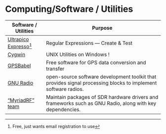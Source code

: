 # Computing/Software / Utilities 

| Software / Utilities | Purpose |
|----------------------|---------|
| [Ultrapico Expresso](https://ultrapico.com/Expresso.htm)[^1] | Regular Expressions — Create & Test 
| [Cygwin](https://www.cygwin.com/) | UNIX Utilities on Windows !
| [GPSBabel](http://www.gpsbabel.org/index.html) | Free software for GPS data conversion and transfer |
| [GNU Radio](https://wiki.gnuradio.org/index.php/Main_Page) | open-source software development toolkit that provides signal processing blocks to implement software radios. |
| [“MyriadRF” team](https://launchpad.net/~myriadrf) | Maintain packages of SDR hardware drivers and frameworks such as GNU Radio, along with key dependencies.

[^1]: Free, just wants email registration to use

